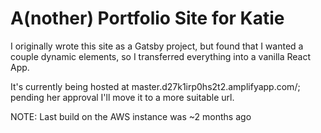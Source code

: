 # A(nother) Portfolio Site for Katie

I originally wrote this site as a Gatsby project, but found that I wanted a couple dynamic elements, so I transferred everything into a vanilla React App. 

It's currently being hosted at master.d27k1irp0hs2t2.amplifyapp.com/; pending her approval I'll move it to a more suitable url.

NOTE: Last build on the AWS instance was ~2 months ago

